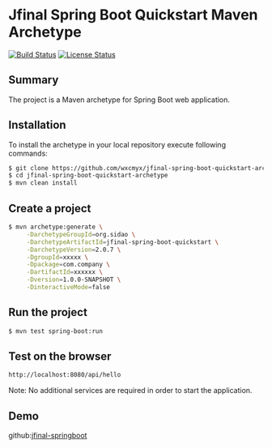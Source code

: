 Jfinal Spring Boot Quickstart Maven Archetype
=========================================

[![Build Status](https://travis-ci.org/suzel/spring-boot-quickstart-archetype.svg?branch=master)](https://travis-ci.org/suzel/spring-boot-quickstart-archetype)
[![License Status](https://img.shields.io/badge/license-MIT-blue.svg)](https://raw.githubusercontent.com/suzel/spring-boot-quickstart-archetype/master/LICENSE)

Summary
-------
The project is a Maven archetype for Spring Boot web application.

Installation
------------

To install the archetype in your local repository execute following commands:

```sh
$ git clone https://github.com/wxcmyx/jfinal-spring-boot-quickstart-archetype.git
$ cd jfinal-spring-boot-quickstart-archetype
$ mvn clean install
```

Create a project
----------------

```sh
$ mvn archetype:generate \
     -DarchetypeGroupId=org.sidao \
     -DarchetypeArtifactId=jfinal-spring-boot-quickstart \
     -DarchetypeVersion=2.0.7 \
     -DgroupId=xxxxx \
     -Dpackage=com.company \
     -DartifactId=xxxxxx \
     -Dversion=1.0.0-SNAPSHOT \
     -DinteractiveMode=false
```

Run the project
----------------

```sh
$ mvn test spring-boot:run
```

Test on the browser
-------------------

```sh
http://localhost:8080/api/hello
```

Note: No additional services are required in order to start the application.

Demo
---------
github:<a href="https://github.com/wxcmyx/best-practice-java/tree/master/springboot-jfinal">jfinal-springboot</a>